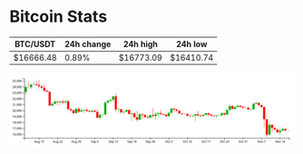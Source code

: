 # Bitcoin Stats

BTC/USDT|24h change|24h high|24h low|
|---|---|---|---|
|$16666.48|0.89%|$16773.09|$16410.74|

<img src="./chart.svg">
